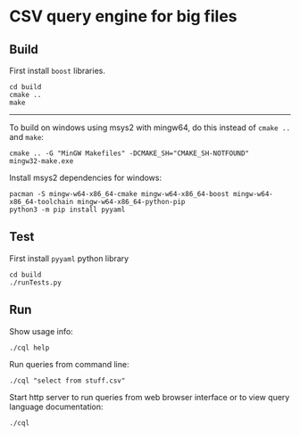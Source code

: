 # CSV query engine for big files

## Build
First install `boost` libraries.
```
cd build
cmake ..
make
```
---
To build on windows using msys2 with mingw64, do this instead of `cmake ..` and `make`:
```
cmake .. -G "MinGW Makefiles" -DCMAKE_SH="CMAKE_SH-NOTFOUND"
mingw32-make.exe
```
Install msys2 dependencies for windows:
```
pacman -S mingw-w64-x86_64-cmake mingw-w64-x86_64-boost mingw-w64-x86_64-toolchain mingw-w64-x86_64-python-pip
python3 -m pip install pyyaml
```
## Test
First install `pyyaml` python library
```
cd build
./runTests.py
```
## Run
Show usage info:
```
./cql help
```
Run queries from command line:
```
./cql "select from stuff.csv"
```
Start http server to run queries from web browser interface or to view query language documentation:
```
./cql
```
